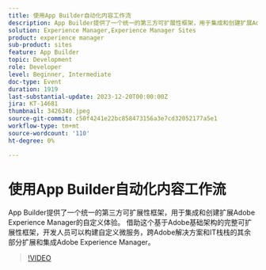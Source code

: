 ```yaml
---
title: 使用App Builder自动化内容工作流
description: App Builder提供了一个统一的第三方可扩展性框架，用于集成和创建扩展Adobe Experience Manager的自定义体验。 借助这个基于Adobe基础架构的完整可扩展性框架，开发人员可以构建自定义微服务，跨Adobe解决方案和IT栈栈的其余部分扩展和集成Adobe Experience Manager。
solution: Experience Manager,Experience Manager Sites
product: experience manager
sub-product: sites
feature: App Builder
topic: Development
role: Developer
level: Beginner, Intermediate
doc-type: Event
duration: 1919
last-substantial-update: 2023-12-20T00:00:00Z
jira: KT-14681
thumbnail: 3426340.jpeg
source-git-commit: c50f4241e22bc858473156a3e7cd32052177a5e1
workflow-type: tm+mt
source-wordcount: '110'
ht-degree: 0%

---
```



# 使用App Builder自动化内容工作流

App Builder提供了一个统一的第三方可扩展性框架，用于集成和创建扩展Adobe Experience Manager的自定义体验。 借助这个基于Adobe基础架构的完整可扩展性框架，开发人员可以构建自定义微服务，跨Adobe解决方案和IT栈栈的其余部分扩展和集成Adobe Experience Manager。

>[!VIDEO](https://video.tv.adobe.com/v/3426340/?learn=on)

